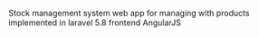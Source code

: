 Stock management system 
web app for managing with products 
implemented in laravel 5.8
frontend AngularJS 

